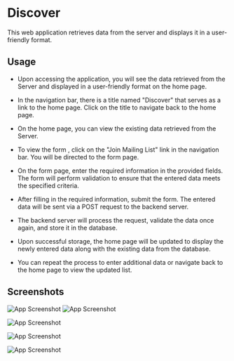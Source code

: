 
# Discover

This web application retrieves data from the server and displays it in a user-friendly format.


## Usage

* Upon accessing the application, you will see the data retrieved from the Server and displayed in a user-friendly format on the home page.

* In the navigation bar, there is a title named "Discover" that serves as a link to the home page. Click on the title to navigate back to the home page.

* On the home page, you can view the existing data retrieved from the Server.

* To view the form , click on the "Join Mailing List" link in the navigation bar. You will be directed to the form page.

* On the form page, enter the required information in the provided fields. The form will perform validation to ensure that the entered data meets the specified criteria.

* After filling in the required information, submit the form. The entered data will be sent via a POST request to the backend server.

* The backend server will process the request, validate the data once again, and store it in the database.

* Upon successful storage, the home page will be updated to display the newly entered data along with the existing data from the database.

* You can repeat the process to enter additional data or navigate back to the home page to view the updated list.
## Screenshots

![App Screenshot](./Screenshot(146).png)
![App Screenshot](./Screenshot(147).png)

![App Screenshot](./Screenshot(148).png)

![App Screenshot](./Screenshot(149).png)

![App Screenshot](./Screenshot(150).png)

